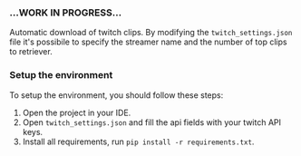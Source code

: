 ### ...WORK IN PROGRESS...

Automatic download of twitch clips. By modifying the `twitch_settings.json` file it's possibile to specify the streamer name and the number of top clips to retriever. 

### Setup the environment

To setup the environment, you should follow these steps:

1. Open the project in your IDE.
2. Open `twitch_settings.json` and fill the api fields with your twitch API keys.
3. Install all requirements, run `pip install -r requirements.txt`.
